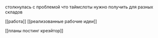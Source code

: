 столкнулась с проблемой что таймслоты нужно получить для разных складов

[[работа]]
[[реализованные рабочие идеи]]

[[планы постинг креэйтор]]